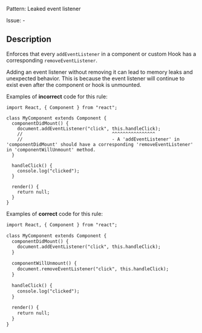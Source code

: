 Pattern: Leaked event listener

Issue: -

## Description

Enforces that every `addEventListener` in a component or custom Hook has a corresponding `removeEventListener`.

Adding an event listener without removing it can lead to memory leaks and unexpected behavior. This is because the event listener will continue to exist even after the component or hook is unmounted.

Examples of **incorrect** code for this rule:

```tsx
import React, { Component } from "react";

class MyComponent extends Component {
  componentDidMount() {
    document.addEventListener("click", this.handleClick);
    //                                 ^^^^^^^^^^^^^^^^
    //                                 - A 'addEventListener' in 'componentDidMount' should have a corresponding 'removeEventListener' in 'componentWillUnmount' method.
  }

  handleClick() {
    console.log("clicked");
  }

  render() {
    return null;
  }
}
```

Examples of **correct** code for this rule:

```html
import React, { Component } from "react";

class MyComponent extends Component {
  componentDidMount() {
    document.addEventListener("click", this.handleClick);
  }

  componentWillUnmount() {
    document.removeEventListener("click", this.handleClick);
  }

  handleClick() {
    console.log("clicked");
  }

  render() {
    return null;
  }
}
```
